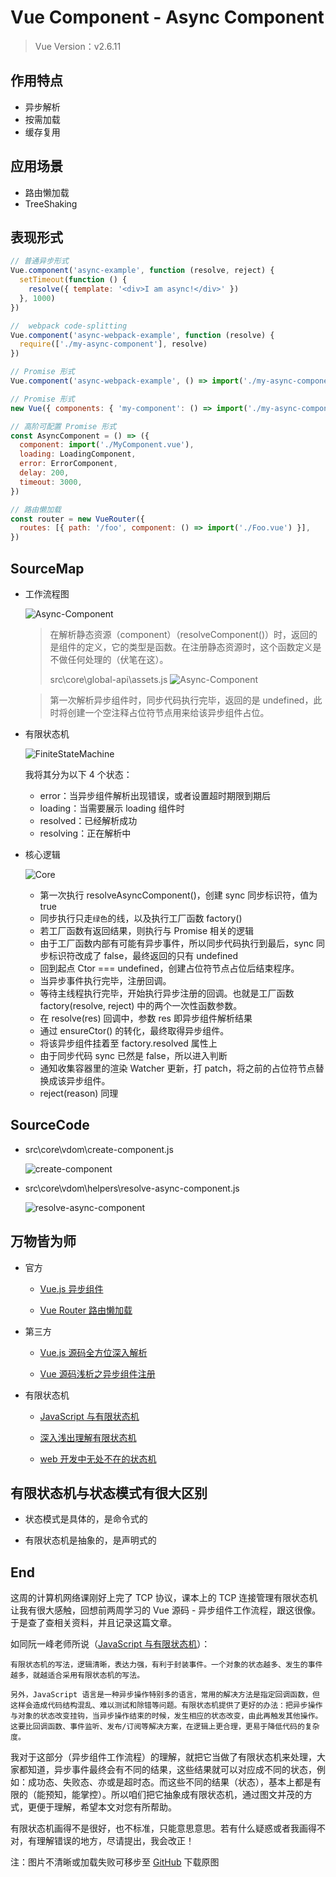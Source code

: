 # Vue Component - Async Component

> Vue Version：v2.6.11

## 作用特点

- 异步解析
- 按需加载
- 缓存复用

## 应用场景

- 路由懒加载
- TreeShaking

## 表现形式

```js
// 普通异步形式
Vue.component('async-example', function (resolve, reject) {
  setTimeout(function () {
    resolve({ template: '<div>I am async!</div>' })
  }, 1000)
})
```

```js
//  webpack code-splitting
Vue.component('async-webpack-example', function (resolve) {
  require(['./my-async-component'], resolve)
})
```

```js
// Promise 形式
Vue.component('async-webpack-example', () => import('./my-async-component'))
```

```js
// Promise 形式
new Vue({ components: { 'my-component': () => import('./my-async-component') } })
```

```js
// 高阶可配置 Promise 形式
const AsyncComponent = () => ({
  component: import('./MyComponent.vue'),
  loading: LoadingComponent,
  error: ErrorComponent,
  delay: 200,
  timeout: 3000,
})
```

```js
// 路由懒加载
const router = new VueRouter({
  routes: [{ path: '/foo', component: () => import('./Foo.vue') }],
})
```

## SourceMap

- 工作流程图

  ![Async-Component](./images/Async-Component.jpg)

  > 在解析静态资源（component）（resolveComponent()）时，返回的是组件的定义，它的类型是函数。在注册静态资源时，这个函数定义是不做任何处理的（伏笔在这）。
  >
  > src\core\global-api\assets.js
  > ![Async-Component](./images/componentDefinition.png)

  > 第一次解析异步组件时，同步代码执行完毕，返回的是 undefined，此时将创建一个空注释占位符节点用来给该异步组件占位。

- 有限状态机

  ![FiniteStateMachine](./images/FiniteStateMachine.jpg)

  我将其分为以下 4 个状态：

  - error：当异步组件解析出现错误，或者设置超时期限到期后
  - loading：当需要展示 loading 组件时
  - resolved：已经解析成功
  - resolving：正在解析中

- 核心逻辑

  ![Core](./images/Core.jpg)

  - 第一次执行 resolveAsyncComponent()，创建 sync 同步标识符，值为 true
  - 同步执行只走`绿色`的线，以及执行工厂函数 factory()
  - 若工厂函数有返回结果，则执行与 Promise 相关的逻辑
  - 由于工厂函数内部有可能有异步事件，所以同步代码执行到最后，sync 同步标识符改成了 false，最终返回的只有 undefined
  - 回到起点 Ctor === undefined，创建占位符节点占位后结束程序。
  - 当异步事件执行完毕，注册回调。
  - 等待主线程执行完毕，开始执行异步注册的回调。也就是工厂函数 factory(resolve, reject) 中的两个一次性函数参数。
  - 在 resolve(res) 回调中，参数 res 即异步组件解析结果
  - 通过 ensureCtor() 的转化，最终取得异步组件。
  - 将该异步组件挂着至 factory.resolved 属性上
  - 由于同步代码 sync 已然是 false，所以进入判断
  - 通知收集容器里的渲染 Watcher 更新，打 patch，将之前的占位符节点替换成该异步组件。
  - reject(reason) 同理

## SourceCode

- src\core\vdom\create-component.js

  ![create-component](./images/create-component.png)

- src\core\vdom\helpers\resolve-async-component.js

  ![resolve-async-component](./images/resolve-async-component.png)

## 万物皆为师

- 官方

  - [Vue.js 异步组件](https://cn.vuejs.org/v2/guide/components-dynamic-async.html#%E5%BC%82%E6%AD%A5%E7%BB%84%E4%BB%B6)

  - [Vue Router 路由懒加载](https://router.vuejs.org/zh/guide/advanced/lazy-loading.html)

- 第三方

  - [Vue.js 源码全方位深入解析](https://coding.imooc.com/class/chapter/228.html#Anchor)

  - [Vue 源码浅析之异步组件注册](https://segmentfault.com/a/1190000019485927)

- 有限状态机

  - [JavaScript 与有限状态机](http://www.ruanyifeng.com/blog/2013/09/finite-state_machine_for_javascript.html)

  - [深入浅出理解有限状态机](https://zhuanlan.zhihu.com/p/46347732)

  - [web 开发中无处不在的状态机](https://zhuanlan.zhihu.com/p/26524390)

## 有限状态机与状态模式有很大区别

- 状态模式是具体的，是命令式的

- 有限状态机是抽象的，是声明式的

## End

这周的计算机网络课刚好上完了 TCP 协议，课本上的 TCP 连接管理有限状态机让我有很大感触，回想前两周学习的 Vue 源码 - 异步组件工作流程，跟这很像。于是查了查相关资料，并且记录这篇文章。

如同阮一峰老师所说（[JavaScript 与有限状态机](http://www.ruanyifeng.com/blog/2013/09/finite-state_machine_for_javascript.html)）：

```
有限状态机的写法，逻辑清晰，表达力强，有利于封装事件。一个对象的状态越多、发生的事件越多，就越适合采用有限状态机的写法。

另外，JavaScript 语言是一种异步操作特别多的语言，常用的解决方法是指定回调函数，但这样会造成代码结构混乱、难以测试和除错等问题。有限状态机提供了更好的办法：把异步操作与对象的状态改变挂钩，当异步操作结束的时候，发生相应的状态改变，由此再触发其他操作。这要比回调函数、事件监听、发布/订阅等解决方案，在逻辑上更合理，更易于降低代码的复杂度。
```

我对于这部分（异步组件工作流程）的理解，就把它当做了有限状态机来处理，大家都知道，异步事件最终会有不同的结果，这些结果就可以对应成不同的状态，例如：成功态、失败态、亦或是超时态。而这些不同的结果（状态），基本上都是有限的（能预知，能掌控）。所以咱们把它抽象成有限状态机，通过图文并茂的方式，更便于理解，希望本文对您有所帮助。

有限状态机画得不是很好，也不标准，只能意思意思。若有什么疑惑或者我画得不对，有理解错误的地方，尽请提出，我会改正！

注：图片不清晰或加载失败可移步至 [GitHub](https://github.com/zhenzhenChange/zhenzhen-Blog/tree/master/Vue%20Component) 下载原图
